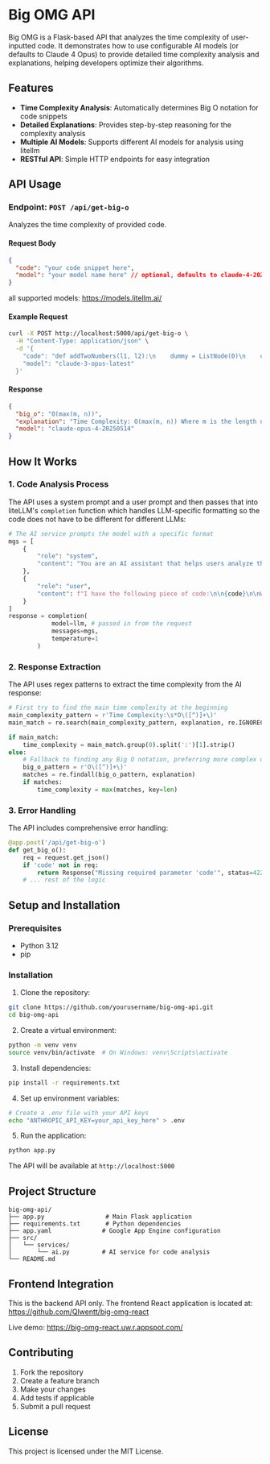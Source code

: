 # Big OMG API

Big OMG is a Flask-based API that analyzes the time complexity of user-inputted code. It demonstrates how to use configurable AI models (or defaults to Claude 4 Opus) to provide detailed time complexity analysis and explanations, helping developers optimize their algorithms.

## Features

- **Time Complexity Analysis**: Automatically determines Big O notation for code snippets
- **Detailed Explanations**: Provides step-by-step reasoning for the complexity analysis
- **Multiple AI Models**: Supports different AI models for analysis using litellm
- **RESTful API**: Simple HTTP endpoints for easy integration

## API Usage

### Endpoint: `POST /api/get-big-o`

Analyzes the time complexity of provided code.

#### Request Body

```json
{
  "code": "your code snippet here",
  "model": "your model name here" // optional, defaults to claude-4-20250514
}
```
all supported models: https://models.litellm.ai/

#### Example Request

```bash
curl -X POST http://localhost:5000/api/get-big-o \
  -H "Content-Type: application/json" \
  -d '{
    "code": "def addTwoNumbers(l1, l2):\n    dummy = ListNode(0)\n    current = dummy\n    carry = 0\n    \n    while l1 or l2 or carry:\n        x = l1.val if l1 else 0\n        y = l2.val if l2 else 0\n        \n        total = x + y + carry\n        carry = total // 10\n        \n        current.next = ListNode(total % 10)\n        current = current.next\n        \n        if l1: l1 = l1.next\n        if l2: l2 = l2.next\n    \n    return dummy.next",
    "model": "claude-3-opus-latest"
  }'
```

#### Response

```json
{
  "big_o": "O(max(m, n))",
  "explanation": "Time Complexity: O(max(m, n)) Where m is the length of linked list l1 and n is the length of linked list l2...",
  "model": "claude-opus-4-20250514"
}
```

## How It Works

### 1. Code Analysis Process

The API uses a system prompt and a user prompt and then passes that into liteLLM's `completion` function which handles LLM-specific formatting so the code does not have to be different for different LLMs:

```python
# The AI service prompts the model with a specific format
mgs = [
    {
        "role": "system",
        "content": "You are an AI assistant that helps users analyze the time complexity of code snippets. Always start your response with the main time complexity in the format 'Time Complexity: O(...)' followed by your detailed explanation."
    },
    {
        "role": "user",
        "content": f"I have the following piece of code:\n\n{code}\n\nWhat is the time complexity of this code and explain your reasoning?"
    }
]
response = completion(
            model=llm, # passed in from the request
            messages=mgs,
            temperature=1
        )
```

### 2. Response Extraction

The API uses regex patterns to extract the time complexity from the AI response:

```python
# First try to find the main time complexity at the beginning
main_complexity_pattern = r'Time Complexity:\s*O\([^)]+\)'
main_match = re.search(main_complexity_pattern, explanation, re.IGNORECASE)

if main_match:
    time_complexity = main_match.group(0).split(':')[1].strip()
else:
    # Fallback to finding any Big O notation, preferring more complex ones
    big_o_pattern = r'O\([^)]+\)'
    matches = re.findall(big_o_pattern, explanation)
    if matches:
        time_complexity = max(matches, key=len)
```

### 3. Error Handling

The API includes comprehensive error handling:

```python
@app.post('/api/get-big-o')
def get_big_o():
    req = request.get_json()
    if 'code' not in req:
        return Response("Missing required parameter 'code'", status=422)
    # ... rest of the logic
```

## Setup and Installation

### Prerequisites

- Python 3.12
- pip

### Installation

1. Clone the repository:

```bash
git clone https://github.com/yourusername/big-omg-api.git
cd big-omg-api
```

2. Create a virtual environment:

```bash
python -m venv venv
source venv/bin/activate  # On Windows: venv\Scripts\activate
```

3. Install dependencies:

```bash
pip install -r requirements.txt
```

4. Set up environment variables:

```bash
# Create a .env file with your API keys
echo "ANTHROPIC_API_KEY=your_api_key_here" > .env
```

5. Run the application:

```bash
python app.py
```

The API will be available at `http://localhost:5000`

## Project Structure

```
big-omg-api/
├── app.py                 # Main Flask application
├── requirements.txt       # Python dependencies
├── app.yaml              # Google App Engine configuration
├── src/
│   └── services/
│       └── ai.py         # AI service for code analysis
└── README.md
```

## Frontend Integration

This is the backend API only. The frontend React application is located at: https://github.com/Qlwentt/big-omg-react

Live demo: https://big-omg-react.uw.r.appspot.com/

## Contributing

1. Fork the repository
2. Create a feature branch
3. Make your changes
4. Add tests if applicable
5. Submit a pull request

## License

This project is licensed under the MIT License.
